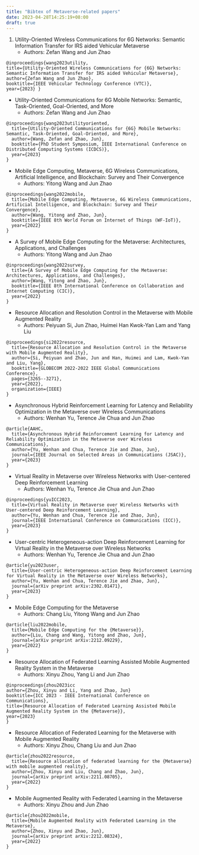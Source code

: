 ```yaml
---
title: "Bibtex of Metaverse-related papers"
date: 2023-04-28T14:25:19+08:00
draft: true
---
```

1. Utility-Oriented Wireless Communications for 6G Networks: Semantic Information Transfer for IRS aided Vehicular Metaverse
    - Authors: Zefan Wang and Jun Zhao
```
@inproceedings{wang2023utility, 
title={Utility-Oriented Wireless Communications for {6G} Networks: Semantic Information Transfer for IRS aided Vehicular Metaverse},   
author={Zefan Wang and Jun Zhao},
booktitle={IEEE Vehicular Technology Conference (VTC)}, 
year={2023} }
```
- Utility-Oriented Communications for 6G Mobile Networks: Semantic, Task-Oriented, Goal-Oriented, and More
    - Authors: Zefan Wang and Jun Zhao
```
@inproceedings{wang2023utilityoriented,
  title={Utility-Oriented Communications for {6G} Mobile Networks: Semantic, Task-Oriented, Goal-Oriented, and More},
  author={Wang, Zefan and Zhao, Jun},
  booktitle={PhD Student Symposium, IEEE International Conference on Distributed Computing Systems (ICDCS)},
  year={2023} 
}
```

- Mobile Edge Computing, Metaverse, 6G Wireless Communications, Artificial Intelligence, and Blockchain: Survey and Their Convergence
    - Authors: Yitong Wang and Jun Zhao
```
@inproceedings{wang2022mobile,
  title={Mobile Edge Computing, Metaverse, 6G Wireless Communications, Artificial Intelligence, and Blockchain: Survey and Their Convergence},
  author={Wang, Yitong and Zhao, Jun},
  booktitle={IEEE 8th World Forum on Internet of Things (WF-IoT)},
  year={2022}
}
```

- A Survey of Mobile Edge Computing for the Metaverse: Architectures, Applications, and Challenges
    - Authors: Yitong Wang and Jun Zhao
```
@inproceedings{wang2022survey,
  title={A Survey of Mobile Edge Computing for the Metaverse: Architectures, Applications, and Challenges},
  author={Wang, Yitong and Zhao, Jun},
  booktitle={IEEE 8th International Conference on Collaboration and Internet Computing (CIC)},
  year={2022}
}
```
- Resource Allocation and Resolution Control in the Metaverse with Mobile Augmented Reality
    - Authors: Peiyuan Si, Jun Zhao, Huimei Han Kwok-Yan Lam and Yang Liu
```
@inproceedings{si2022resource,
  title={Resource Allocation and Resolution Control in the Metaverse with Mobile Augmented Reality},
  author={Si, Peiyuan and Zhao, Jun and Han, Huimei and Lam, Kwok-Yan and Liu, Yang},
  booktitle={GLOBECOM 2022-2022 IEEE Global Communications Conference},
  pages={3265--3271},
  year={2022},
  organization={IEEE}
}
```
- Asynchronous Hybrid Reinforcement Learning for Latency and Reliability Optimization in the Metaverse over Wireless Communications
    - Authors: Wenhan Yu,  Terence Jie Chua and Jun Zhao
```
@article{AAHC,
  title={Asynchronous Hybrid Reinforcement Learning for Latency and Reliability Optimization in the Metaverse over Wireless Communications},
  author={Yu, Wenhan and Chua, Terence Jie and Zhao, Jun},
  journal={IEEE Journal on Selected Areas in Communications (JSAC)},
  year={2023}
}
```

- Virtual Reality in Metaverse over Wireless Networks with User-centered Deep Reinforcement Learning
    - Authors: Wenhan Yu,  Terence Jie Chua and Jun Zhao
```
@inproceedings{yuICC2023,
  title={Virtual Reality in Metaverse over Wireless Networks with User-centered Deep Reinforcement Learning},
  author={Yu, Wenhan and Chua, Terence Jie and Zhao, Jun},
  journal={IEEE International Conference on Communications (ICC)},
  year={2023}
}
```
- User-centric Heterogeneous-action Deep Reinforcement Learning for Virtual Reality in the Metaverse over Wireless Networks
    - Authors: Wenhan Yu,  Terence Jie Chua and Jun Zhao
```
@article{yu2023user,
  title={User-centric Heterogeneous-action Deep Reinforcement Learning for Virtual Reality in the Metaverse over Wireless Networks},
  author={Yu, Wenhan and Chua, Terence Jie and Zhao, Jun},
  journal={arXiv preprint arXiv:2302.01471},
  year={2023}
}
```

- Mobile Edge Computing for the Metaverse
    - Authors: Chang Liu, Yitong Wang and Jun Zhao
```
@article{liu2022mobile,
  title={Mobile Edge Computing for the {Metaverse}},
  author={Liu, Chang and Wang, Yitong and Zhao, Jun},
  journal={arXiv preprint arXiv:2212.09229},
  year={2022}
}
```

- Resource Allocation of Federated Learning Assisted Mobile Augmented Reality System in the Metaverse
    - Authors: Xinyu Zhou, Yang Li and Jun Zhao
```
@inproceedings{zhou2023icc
author={Zhou, Xinyu and Li, Yang and Zhao, Jun}
booktitle={ICC 2023 - IEEE International Conference on Communications},
title={Resource Allocation of Federated Learning Assisted Mobile Augmented Reality System in the {Metaverse}},
year={2023}
}
```

- Resource Allocation of Federated Learning for the Metaverse with Mobile Augmented Reality
    - Authors: Xinyu Zhou, Chang Liu and Jun Zhao
```
@article{zhou2022resource,
  title={Resource allocation of federated learning for the {Metaverse} with mobile augmented reality},
  author={Zhou, Xinyu and Liu, Chang and Zhao, Jun},
  journal={arXiv preprint arXiv:2211.08705},
  year={2022}
}
```
- Mobile Augmented Reality with Federated Learning in the Metaverse
    - Authors: Xinyu Zhou and Jun Zhao
```
@article{zhou2022mobile,
  title={Mobile Augmented Reality with Federated Learning in the Metaverse},
  author={Zhou, Xinyu and Zhao, Jun},
  journal={arXiv preprint arXiv:2212.08324},
  year={2022}
}
```



